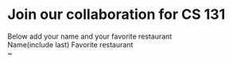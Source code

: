 # Join our collaboration for CS 131
Below add your name and your favorite restaurant
<br>
Name(include last)      Favorite restaurant <br>
~                                                       
